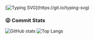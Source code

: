 [![Typing SVG](https://readme-typing-svg.demolab.com?font=Fira+Code&pause=1000&color=2F80ED&width=435&lines=%F0%9F%91%8B++Hi%EF%BC%8Cthis+is+yj8023xx's+GitHub!)](https://git.io/typing-svg)


### 😜 Commit Stats

![GitHub stats](https://github-readme-stats.vercel.app/api?username=yj8023xx&show_icons=true) ![Top Langs](https://github-readme-stats.vercel.app/api/top-langs/?username=yj8023xx&hide=TeX&layout=compact)

